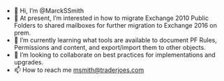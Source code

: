 - 👋 Hi, I’m @MarckSSmith
- 👀 At present, I’m interested in how to migrate Exchange 2010 Public Folders to shared mailboxes for further migration to Exchange 2016 on prem.  
- 🌱 I’m currently learning what tools are available to document PF Rules, Permissions and content, and export/import them to other objects. 
- 💞️ I’m looking to collaborate on best practices for implementations and upgrades. 
- 📫 How to reach me msmith@traderjoes.com
<!---
MarckSSmith/MarckSSmith is a ✨ special ✨ repository because its `README.md` (this file) appears on your GitHub profile.
You can click the Preview link to take a look at your changes.
--->
